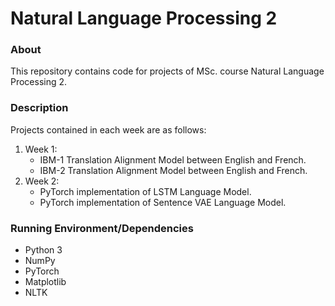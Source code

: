# Natural Language Processing 2

### About
This repository contains code for projects of MSc. course Natural Language Processing 2.

### Description
Projects contained in each week are as follows:
1. Week 1:
    - IBM-1 Translation Alignment Model between English and French.
    - IBM-2 Translation Alignment Model between English and French.
2. Week 2: 
    - PyTorch implementation of LSTM Language Model.
    - PyTorch implementation of Sentence VAE Language Model.

### Running Environment/Dependencies
- Python 3
- NumPy
- PyTorch
- Matplotlib
- NLTK

